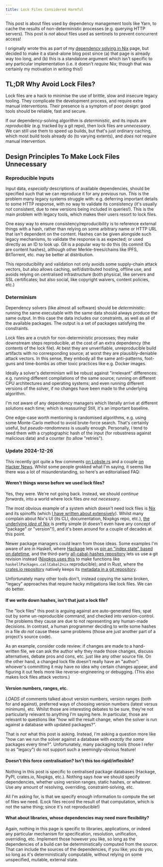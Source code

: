 ```yaml
---
title: Lock Files Considered Harmful
---
```


This post is about files used by dependency management tools like Yarn, to cache
the results of non-deterministic processes (e.g. querying HTTP servers). This
post is *not* about files used as sentinels to prevent concurrent access!

I originally wrote this as part of my
[dependency solving in Nix](/projects/nixos/nix_dependencies.html) page, but
decided to make it a stand-alone blog post since (a) that page is already way
too long, and (b) this is a standalone argument which isn't specific to any
particular implementation (i.e. it doesn't *require* Nix; though that was
certainly my motivation in writing this!)

## TL;DR Why Avoid Lock Files? ##

Lock files are a hack to minimise the use of brittle, slow and insecure legacy
tooling. They complicate the development process, and require extra manual
interventions. Their presence is a symptom of poor design: good tools should be
reliable, fast and secure.

If our dependency-solving algorithm is *deterministic*, and its inputs are
*reproducible* (e.g. tracked by a git repo), then lock files are
*unnecessary*. We can still use them to speed up builds, but that's just
ordinary caching, which most build tools already do (to varying extents), and
*does not* require manual intervention.

## Design Principles To Make Lock Files Unnecessary ##

### Reproducible Inputs ###

Input data, *especially* descriptions of available dependencies, should be
specified such that we can reproduce it for any previous run. *This* is the
problem many legacy systems struggle with: e.g. deferring important details to
some HTTP response, with no way to validate its consistency (it's usually *not*
consistent, due to new versions being included in queries!). This is the main
problem with legacy tools, which makes their users resort to lock files.

One easy way to ensure consistency/reproducibility is to reference external
things with a hash, rather than relying on some arbitrary name or HTTP URL that
isn't dependent on the content. Hashes can be given alongside such legacy
mechanisms, to validate the response is as expected; or used directly as an ID
to look up. Git is a popular way to do this (its commit IDs are content hashes),
although other Merkle-trees/chains like IPFS, BitTorrent, etc. may be better at
distribution.

This reproducibility and validation not only avoids some supply-chain attack
vectors, but also allows caching, self/distributed hosting, offline use, and
avoids relying on centralised infrastructure (both physical, like servers and
SSL certificates; but also social, like copyright waivers, content policies,
etc.)

### Determinism ###

Dependency solvers (like almost all software) should be *deterministic*: running
the same executable with the same data should always produce the same output. In
this case the data includes our constraints, as well as all of the available
packages. The output is a set of packages satisfying the constraints.

Lock files are a crutch for non-deterministic processes; they make downstream
steps reproducible, at the cost of an extra dependency (the contents of the lock
file). At best they are unverifiable, unreproducible build artifacts with no
corresponding source; at worst they are plausibly-deniable attack vectors. In
this sense, they embody all the same anti-patterns, foot-guns and time-bombs as
other toxic practices like e.g. Docker images.

Ideally a solver's determinism will be robust against "irrelevant" differences:
e.g. running different compilations of the same source; running on different CPU
architectures and operating systems; and even running different versions of the
solver, if no changes have been made to the underlying algorithm.

I'm not aware of any dependency managers which literally arrive at different
solutions each time; which is reassuring! Still, it's an important baseline.

One edge-case worth mentioning is randomised algorithms, e.g. using some
Monte-Carlo method to avoid brute-force search. That's certainly useful, but
*pseudo-randomness* is usually enough. Personally, I tend to seed them with a
cryptographic hash of the input (for robustness against malicious data) and a
counter (to allow "retries").

### Update 2024-12-26 ###

This recently got quite a few comments
[on Lobste.rs](https://lobste.rs/s/chofar/lock_files_considered_harmful) and a
couple [on Hacker News](https://news.ycombinator.com/item?id=42498836). Whilst
some people grokked what I'm saying, it seems like there was a lot of
misunderstanding, so here's an editorialised FAQ:

#### Weren't things worse before we used lock files? ####

Yes, they were. We're not going back. Instead, we should *continue forwards*,
into a world where lock files *are not necessary*.

The most obvious example of a system which doesn't need lock files is
[Nix](https://nix.dev) and its spinoffs (which
[I have written about extensively](/projects/nixos)). Whilst many complain about
Nix's UI (its CLI, documentation, Nixpkgs repo, etc.),
[the underlying *idea* of Nix](/projects/nixos/bottom_up.html) is pretty simple
(it doesn't even have any concept of "package" or "version"!), and it's been
around for a couple of decades at this point.

Newer package managers could learn from those ideas. Some examples I'm aware of
are in Haskell, where [Hackage](https://hackage.haskell.org) lets us
[pin an "index state" based on
datetime](https://cabal.readthedocs.io/en/3.4/cabal-project.html?highlight=index-state#cfg-field-index-state),
and the third-party [all-cabal-hashes
repository](https://github.com/commercialhaskell/all-cabal-hashes) lets us use a
git revision instead ([Nixpkgs uses
this](https://github.com/NixOS/nixpkgs/tree/master/pkgs/data/misc/hackage) to
make functions like `haskellPackages.callCabal2nix` reproducible); and in Rust,
where the [crates.io repository](https://crates.io) natively keeps its
[metadata in a git repository](https://github.com/rust-lang/crates.io-index).

Unfortunately many other tools don't, instead copying the same broken, "legacy"
approaches that require hacky mitigations like lock files. We can do better.

#### If we write down hashes, isn't that just a lock file? ####

The "lock files" this post is arguing against are auto-generated files, spat out
by some un-reproducible command, and checked into version-control. The problems
they cause are due to not representing any human-made decisions. In contrast, a
human programmer deciding to write some hashes in a file *do not* cause these
same problems (those are just another part of a project's source code).

As an example, consider code review: if changes are made to a hand-written file,
we can ask the author why they made those changes, discuss alternatives, debate
pros and cons, etc. just like any other source file. On the other hand, a
changed lock file doesn't really have an "author": whoever's committing it may
have no idea why certain changes appear, and figuring it out feels more like
reverse-engineering or debugging. (This also makes lock files attack vectors.)

#### Version numbers, ranges, etc. ####

*LOADS* of comments talked about version numbers, version ranges (both for and
against), preferred ways of choosing version numbers (latest versus minimum),
etc. Whilst those are interesting debates to be sure, they're not particularly
relevant to anything I'm saying here. In particular, those are relevant to
questions like "how will the result change, when the solver is run against a
database with updated packages?".

That is *not* what this post is asking. Instead, I'm asking a question more like
"how can we run the solver against a database with *exactly the same* packages
every time?". Unfortunately, many packaging tools (those I refer to as "legacy")
do not support such a seemingly-obvious feature!

#### Doesn't this force centralisation? Isn't this too rigid/inflexible? ####

Nothing in this post is specific to centralised package databases (Hackage,
PyPI, crates.io, Nixpkgs, etc.). Nothing says *how* we should specify
dependencies, whether using version ranges, static hashes, or whatever. Use any
amount of resolving, overriding, constraint-solving, etc.

All I'm asking for, is that we specify enough information to compute the set of
files we need. (Lock files record the result of that computation, which is not
the same thing; since it's not reproducible!)

#### What about libraries, whose dependencies may need more flexibility? ####

Again, nothing in this page is specific to libraries, applications, or indeed
any particular mechanism for specification, resolution, unification, overriding,
etc. Implement those however you like, so long as the dependencies of a build
can be deterministically computed from the source. That can include the sources
of the dependencies, if you like; you do you, so long as it's deterministically
computable, without relying on some unspecified, mutable, external state.
